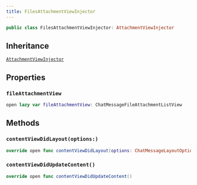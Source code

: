 ```yaml
---
title: FilesAttachmentViewInjector
---
```


``` swift
public class FilesAttachmentViewInjector: AttachmentViewInjector 
```

## Inheritance

[`AttachmentViewInjector`](../attachment-view-injector)

## Properties

### `fileAttachmentView`

``` swift
open lazy var fileAttachmentView: ChatMessageFileAttachmentListView 
```

## Methods

### `contentViewDidLayout(options:)`

``` swift
override open func contentViewDidLayout(options: ChatMessageLayoutOptions) 
```

### `contentViewDidUpdateContent()`

``` swift
override open func contentViewDidUpdateContent() 
```
